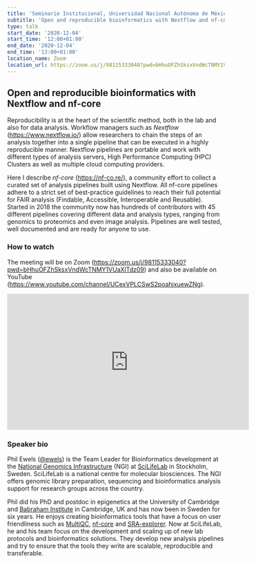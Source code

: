 ```yaml
---
title: 'Seminario Institucional, Universidad Nacional Autónoma de México'
subtitle: 'Open and reproducible bioinformatics with Nextflow and nf-core.'
type: talk
start_date: '2020-12-04'
start_time: '12:00+01:00'
end_date: '2020-12-04'
end_time: '13:00+01:00'
location_name: Zoom
location_url: https://zoom.us/j/98115333040?pwd=bHhuOFZhSksxVndWcTNMY1VUaXlTdz09
---
```


## Open and reproducible bioinformatics with Nextflow and nf-core

Reproducibility is at the heart of the scientific method, both in the lab and also for data analysis.
Workflow managers such as _Nextflow_ (<https://www.nextflow.io/>) allow researchers to chain the steps
of an analysis together into a single pipeline that can be executed in a highly reproducible manner.
Nextflow pipelines are portable and work with different types of analysis servers,
High Performance Computing (HPC) Clusters as well as multiple cloud computing providers.

Here I describe _nf-core_ (<https://nf-co.re/>), a community effort to collect a curated set of analysis
pipelines built using Nextflow. All nf-core pipelines adhere to a strict set of best-practice guidelines
to reach their full potential for FAIR analysis (Findable, Accessible, Interoperable and Reusable).
Started in 2018 the community now has hundreds of contributors with 45 different pipelines covering
different data and analysis types, ranging from genomics to proteomics and even image analysis.
Pipelines are well tested, well documented and are ready for anyone to use.

### How to watch

The meeting will be on Zoom (<https://zoom.us/j/98115333040?pwd=bHhuOFZhSksxVndWcTNMY1VUaXlTdz09>)
and also be available on YouTube (<https://www.youtube.com/channel/UCexVPLCSwS2poahjxuewZNg>).

<div class="ratio ratio-16x9">
    <iframe width="560" height="315" src="https://www.youtube.com/embed/z9oDnOCUcQs?start=38" frameborder="0" allow="accelerometer; autoplay; clipboard-write; encrypted-media; gyroscope; picture-in-picture" allowfullscreen></iframe>
</div>

### Speaker bio

Phil Ewels ([@ewels](http://github.com/ewels/)) is the Team Leader for Bioinformatics development at the
[National Genomics Infrastructure](https://ngisweden.scilifelab.se/) (NGI) at [SciLifeLab](https://www.scilifelab.se) in Stockholm, Sweden.
SciLifeLab is a national centre for molecular biosciences. The NGI offers genomic library preparation, sequencing and bioinformatics analysis support for research groups across the country.

Phil did his PhD and postdoc in epigenetics at the University of Cambridge and [Babraham Institute](https://babraham.ac.uk/) in Cambridge, UK and has now been in Sweden for six years.
He enjoys creating bioinformatics tools that have a focus on user friendliness such as [MultiQC](https://multiqc.info/), [nf-core](https://nf-co.re/) and [SRA-explorer](https://sra-explorer.info/).
Now at SciLifeLab, he and his team focus on the development and scaling up of new lab protocols and bioinformatics solutions.
They develop new analysis pipelines and try to ensure that the tools they write are scalable, reproducible and transferable.
